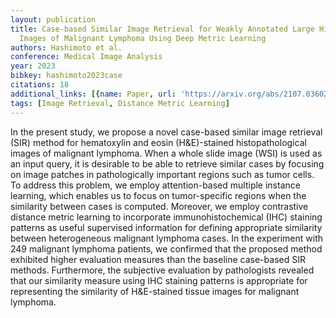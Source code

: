 ```yaml
---
layout: publication
title: Case-based Similar Image Retrieval for Weakly Annotated Large Histopathological
  Images of Malignant Lymphoma Using Deep Metric Learning
authors: Hashimoto et al.
conference: Medical Image Analysis
year: 2023
bibkey: hashimoto2023case
citations: 18
additional_links: [{name: Paper, url: 'https://arxiv.org/abs/2107.03602'}]
tags: [Image Retrieval, Distance Metric Learning]
---
```

In the present study, we propose a novel case-based similar image retrieval
(SIR) method for hematoxylin and eosin (H&E)-stained histopathological images
of malignant lymphoma. When a whole slide image (WSI) is used as an input
query, it is desirable to be able to retrieve similar cases by focusing on
image patches in pathologically important regions such as tumor cells. To
address this problem, we employ attention-based multiple instance learning,
which enables us to focus on tumor-specific regions when the similarity between
cases is computed. Moreover, we employ contrastive distance metric learning to
incorporate immunohistochemical (IHC) staining patterns as useful supervised
information for defining appropriate similarity between heterogeneous malignant
lymphoma cases. In the experiment with 249 malignant lymphoma patients, we
confirmed that the proposed method exhibited higher evaluation measures than
the baseline case-based SIR methods. Furthermore, the subjective evaluation by
pathologists revealed that our similarity measure using IHC staining patterns
is appropriate for representing the similarity of H&E-stained tissue images for
malignant lymphoma.